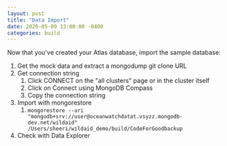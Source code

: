 ```yaml
---
layout: post
title: "Data Import"
date: 2020-05-09 13:00:00 -0400
categories: build
---
```


Now that you've created your Atlas database, import the sample database:

1. Get the mock data and extract a mongodump
   git clone URL
1. Get connection string
   1. Click CONNECT on the "all clusters" page or in the cluster itself
   1. Click on Connect using MongoDB Compass
   1. Copy the connection string
1. Import with mongorestore
   1. `mongorestore --uri "mongodb+srv://user@oceanwatchdatat.vsyzz.mongodb-dev.net/wildaid" /Users/sheeri/wildaid_demo/build/CodeForGoodbackup`
1. Check with Data Explorer
 
